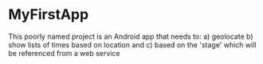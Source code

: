 # MyFirstApp

This poorly named project is an Android app that needs to:
a) geolocate
b) show lists of times based on location and
c) based on the 'stage' which will be referenced from a web service
